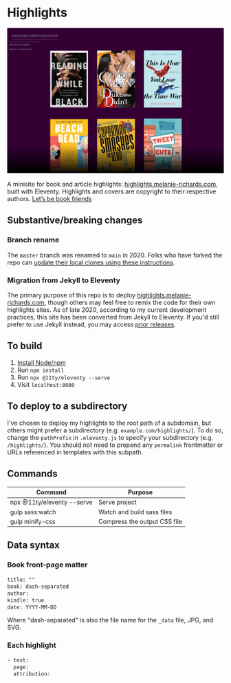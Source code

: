 # Highlights

![Screenshot of the website](assets/images/screenshot.png?raw=true)

A minisite for book and article highlights: [highlights.melanie-richards.com](http://highlights.melanie-richards.com), built with Eleventy. Highlights and covers are copyright to their respective authors. [Let’s be book friends](https://www.goodreads.com/melanierichards)

## Substantive/breaking changes

### Branch rename

The `master` branch was renamed to `main` in 2020. Folks who have forked the repo can [update their local clones using these instructions](https://www.hanselman.com/blog/EasilyRenameYourGitDefaultBranchFromMasterToMain.aspx).

### Migration from Jekyll to Eleventy

The primary purpose of this repo is to deploy [highlights.melanie-richards.com](http://highlights.melanie-richards.com), though others may feel free to remix the code for their own highlights sites. As of late 2020, according to my current development practices, this site has been converted from Jekyll to Eleventy. If you'd still prefer to use Jekyll instead, you may access [prior releases](https://github.com/melanierichards/highlights/releases).

## To build

1. [Install Node/npm](https://nodejs.org/)
2. Run `npm install`
3. Run `npx @11ty/eleventy --serve`
4. Visit `localhost:8080`

## To deploy to a subdirectory

I've chosen to deploy my highlights to the root path of a subdomain, but others might prefer a subdirectory (e.g. `example.com/highlights/`). To do so, change the `pathPrefix` in `.eleventy.js` to specify your subdirectory (e.g. `/highlights/`). You should not need to prepend any `permalink` frontmatter or URLs referenced in templates with this subpath.

## Commands

| Command                    | Purpose                      |
| -------------------------- | ---------------------------- |
| npx @11ty/eleventy --serve | Serve project                |
| gulp sass:watch            | Watch and build sass files   |
| gulp minify-css            | Compress the output CSS file |

## Data syntax

### Book front-page matter

```
title: ""
book: dash-separated
author:
kindle: true
date: YYYY-MM-DD
```

Where "dash-separated" is also the file name for the `_data` file, JPG, and SVG.

### Each highlight

```
- text: 
  page: 
  attribution: 
```
